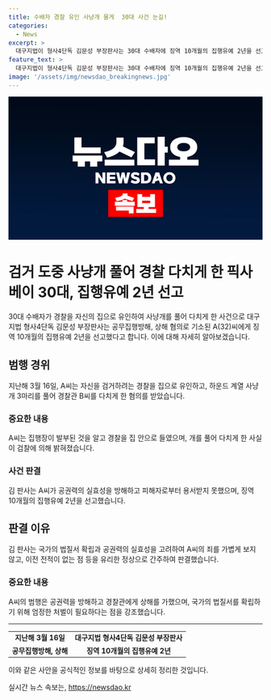 ```yaml
---
title: 수배자 경찰 유인 사냥개 물게  30대 사건 눈길!
categories:
  - News
excerpt: >
  대구지법이 형사4단독 김문성 부장판사는 30대 수배자에 징역 10개월의 집행유예 2년을 선고함. A씨는 경찰을 집에 유인해 하운드 계열 사냥개 3마리를 풀어 경찰을 다치게 한 혐의를 받았음. B씨는 A씨의 집으로 형집행장을 발부하러 갔으나 A씨가 개를 풀어 공격시켰다고 함. 김 판사는 A씨의 죄가 가볍지 않고 용서받지 못했으며, A씨가 벌금형을 넘어 처벌받은 전력이 없는 점 등을 고려하여 유리한 정상으로 판단함.
feature_text: >
  대구지법이 형사4단독 김문성 부장판사는 30대 수배자에 징역 10개월의 집행유예 2년을 선고함. A씨는 경찰을 집에 유인해 하운드 계열 사냥개 3마리를 풀어 경찰을 다치게 한 혐의를 받았음. B씨는 A씨의 집으로 형집행장을 발부하러 갔으나 A씨가 개를 풀어 공격시켰다고 함. 김 판사는 A씨의 죄가 가볍지 않고 용서받지 못했으며, A씨가 벌금형을 넘어 처벌받은 전력이 없는 점 등을 고려하여 유리한 정상으로 판단함.
image: '/assets/img/newsdao_breakingnews.jpg'
---
```


<p><img src="/assets/img/newsdao_breakingnews.jpg" alt="koreaapp 속보" /></p>

<h1>검거 도중 사냥개 풀어 경찰 다치게 한 픽사베이 30대, 집행유예 2년 선고</h1>

<p data-ke-size="size16">30대 수배자가 경찰을 자신의 집으로 유인하여 사냥개를 풀어 다치게 한 사건으로 대구지법 형사4단독 김문성 부장판사는 공무집행방해, 상해 혐의로 기소된 A(32)씨에게 징역 10개월의 집행유예 2년을 선고했다고 합니다. 이에 대해 자세히 알아보겠습니다.</p>

<h2 data-ke-size="size26">범행 경위</h2>

<p data-ke-size="size16">지난해 3월 16일, A씨는 자신을 검거하려는 경찰을 집으로 유인하고, 하운드 계열 사냥개 3마리를 풀어 경찰관 B씨를 다치게 한 혐의를 받았습니다.</p>

<h3>중요한 내용</h3>

<p data-ke-size="size16">A씨는 집행장이 발부된 것을 알고 경찰을 집 안으로 들였으며, 개를 풀어 다치게 한 사실이 검찰에 의해 밝혀졌습니다.</p>

<h3>사건 판결</h3>

<p data-ke-size="size16">김 판사는 A씨가 공권력의 실효성을 방해하고 피해자로부터 용서받지 못했으며, 징역 10개월의 집행유예 2년을 선고했습니다.</p>

<h2 data-ke-size="size26">판결 이유</h2>

<p data-ke-size="size16">김 판사는 국가의 법질서 확립과 공권력의 실효성을 고려하여 A씨의 죄를 가볍게 보지 않고, 이전 전적이 없는 점 등을 유리한 정상으로 간주하여 판결했습니다.</p>

<h3>중요한 내용</h3>

<p data-ke-size="size16">A씨의 범행은 공권력을 방해하고 경찰관에게 상해를 가했으며, 국가의 법질서를 확립하기 위해 엄정한 처벌이 필요하다는 점을 강조했습니다.</p>

<hr>

<table>
  <tbody>
    <tr>
      <td style="text-align: center; height: 17px;"><b>지난해 3월 16일</b></td>
      <td style="text-align: center; height: 17px;"><b>대구지법 형사4단독 김문성 부장판사</b></td>
    </tr>
    <tr>
      <td style="text-align: center; height: 17px;"><b>공무집행방해, 상해</b></td>
      <td style="text-align: center; height: 17px;"><b>징역 10개월의 집행유예 2년</b></td>
    </tr>
  </tbody>
</table>

<p data-ke-size="size16">이와 같은 사안을 공식적인 정보를 바탕으로 상세히 정리한 것입니다.</p>
실시간 뉴스 속보는, <a href="https://newsdao.kr" rel="dofollow">https://newsdao.kr</a>


